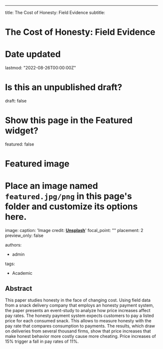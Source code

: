 ---
title: The Cost of Honesty: Field Evidence
subtitle: 

# The Cost of Honesty: Field Evidence

# Date updated
lastmod: "2022-08-26T00:00:00Z"

# Is this an unpublished draft?
draft: false

# Show this page in the Featured widget?
featured: false

# Featured image
# Place an image named `featured.jpg/png` in this page's folder and customize its options here.
image:
  caption: 'Image credit: [**Unsplash**](https://unsplash.com/photos/CpkOjOcXdUY)'
  focal_point: ""
  placement: 2
  preview_only: false

authors:
- admin


tags:
- Academic

## Abstract

This paper studies honesty in the face of changing cost. Using field data from a snack delivery company that employs an honesty payment system, the paper presents an event-study to analyze how price increases affect pay rates. The honesty payment system expects customers to pay a listed price for each consumed snack. This allows to measure honesty with the pay rate that compares consumption to payments. The results, which draw on deliveries from several thousand firms, show that price increases that make honest behavior more costly cause more cheating. Price increases of 15\% trigger a fall in pay rates of 11\%.
